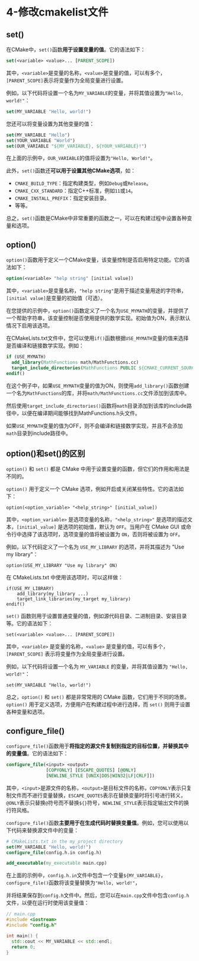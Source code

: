# 4-修改cmakelist文件

## set()

在CMake中，`set()`函数**用于设置变量的值**。它的语法如下：

```cmake
set(<variable> <value>... [PARENT_SCOPE])
```

其中，`<variable>`是变量的名称，`<value>`是变量的值，可以有多个，`[PARENT_SCOPE]`表示将变量作为全局变量进行设置。

例如，以下代码将设置一个名为`MY_VARIABLE`的变量，并将其值设置为`"Hello, world!"`：

```cmake
set(MY_VARIABLE "Hello, world!")
```

您还可以将变量设置为其他变量的值：

```cmake
set(MY_VARIABLE "Hello")
set(YOUR_VARIABLE "World")
set(OUR_VARIABLE "${MY_VARIABLE}, ${YOUR_VARIABLE}!")
```

在上面的示例中，`OUR_VARIABLE`的值将设置为`"Hello, World!"`。

此外，`set()`函数还**可以用于设置其他CMake选项**，如：

- `CMAKE_BUILD_TYPE`：指定构建类型，例如`Debug`或`Release`。
- `CMAKE_CXX_STANDARD`：指定C++标准，例如`11`或`14`。
- `CMAKE_INSTALL_PREFIX`：指定安装目录。
- 等等。

总之，`set()`函数是CMake中非常重要的函数之一，可以在构建过程中设置各种变量和选项。

## option()

`option()`函数用于定义一个CMake变量，该变量控制是否启用特定功能。它的语法如下：

```cmake
option(<variable> "help string" [initial value])
```

其中，`<variable>`是变量名称，`"help string"`是用于描述变量用途的字符串，`[initial value]`是变量的初始值（可选）。

在您提供的示例中，`option()`函数定义了一个名为`USE_MYMATH`的变量，并提供了一个帮助字符串，该变量控制是否使用提供的数学实现。初始值为ON，表示默认情况下启用该选项。

在CMakeLists.txt文件中，您可以使用`if()`函数根据`USE_MYMATH`变量的值来选择是否编译和链接数学实现。例如：

```cmake
if (USE_MYMATH)
  add_library(MathFunctions math/MathFunctions.cc)
  target_include_directories(MathFunctions PUBLIC ${CMAKE_CURRENT_SOURCE_DIR}/math)
endif()
```

在这个例子中，如果`USE_MYMATH`变量的值为ON，则使用`add_library()`函数创建一个名为`MathFunctions`的库，并将`math/MathFunctions.cc`文件添加到该库中。

然后使用`target_include_directories()`函数将`math`目录添加到该库的include路径中，以便在编译期间能够找到MathFunctions.h头文件。

如果`USE_MYMATH`变量的值为OFF，则不会编译和链接数学实现，并且不会添加`math`目录到include路径中。

## option()和set()的区别

`option()` 和 `set()` 都是 CMake 中用于设置变量的函数，但它们的作用和用法是不同的。

`option()` 用于定义一个 CMake 选项，例如开启或关闭某些特性。它的语法如下：

```
option(<option_variable> "<help_string>" [initial_value])
```

其中，`<option_variable>` 是选项变量的名称，`"<help_string>"` 是选项的描述文本，`[initial_value]` 是选项的初始值，默认为 `OFF`。当用户在 CMake GUI 或命令行中选择了该选项时，选项变量的值将被设置为 `ON`，否则将被设置为 `OFF`。

例如，以下代码定义了一个名为 `USE_MY_LIBRARY` 的选项，并将其描述为 "Use my library"：

```
option(USE_MY_LIBRARY "Use my library" ON)
```

在 CMakeLists.txt 中使用该选项时，可以这样做：

```
if(USE_MY_LIBRARY)
    add_library(my_library ...)
    target_link_libraries(my_target my_library)
endif()
```

`set()` 函数则用于设置普通变量的值，例如源代码目录、二进制目录、安装目录等。它的语法如下：

```
set(<variable> <value>... [PARENT_SCOPE])
```

其中，`<variable>` 是变量的名称，`<value>` 是变量的值，可以有多个，`[PARENT_SCOPE]` 表示将变量作为全局变量进行设置。

例如，以下代码将设置一个名为 `MY_VARIABLE` 的变量，并将其值设置为 `"Hello, world!"`：

```
set(MY_VARIABLE "Hello, world!")
```

总之，`option()` 和 `set()` 都是非常常用的 CMake 函数，它们用于不同的场景。`option()` 用于定义选项，方便用户在构建过程中进行选择，而 `set()` 则用于设置各种变量和选项。

## configure_file()

`configure_file()`函数用于**将指定的源文件复制到指定的目标位置，并替换其中的变量值**。它的语法如下：

```cmake
configure_file(<input> <output>
               [COPYONLY] [ESCAPE_QUOTES] [@ONLY]
               [NEWLINE_STYLE [UNIX|DOS|WIN32|LF|CRLF]])
```

其中，`<input>`是源文件的名称，`<output>`是目标文件的名称，`COPYONLY`表示只复制文件而不进行变量替换，`ESCAPE_QUOTES`表示在替换变量时将引号进行转义，`@ONLY`表示只替换`@`符号而不替换`${}`符号，`NEWLINE_STYLE`表示指定输出文件的换行符风格。

`configure_file()`函数**主要用于在生成代码时替换变量值**。例如，您可以使用以下代码来替换源文件中的变量：

```cmake
# CMakeLists.txt in the my_project directory
set(MY_VARIABLE "Hello, world!")
configure_file(config.h.in config.h)

add_executable(my_executable main.cpp)
```

在上面的示例中，`config.h.in`文件中包含一个变量`${MY_VARIABLE}`，`configure_file()`函数将该变量替换为`"Hello, world!"`，

并将结果保存到`config.h`文件中。然后，您可以在`main.cpp`文件中包含`config.h`文件，以便在运行时使用该变量值：

```c++
// main.cpp
#include <iostream>
#include "config.h"

int main() {
  std::cout << MY_VARIABLE << std::endl;
  return 0;
}
```



